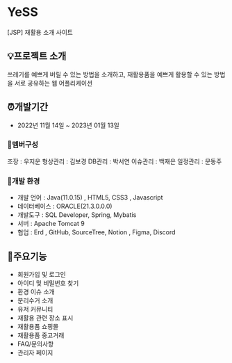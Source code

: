# YeSS
[JSP] 재활용 소개 사이트


## 💡프로젝트 소개
쓰레기를 예쁘게 버릴 수 있는 방법을 소개하고, 재활용품을 예쁘게 활용할 수 있는 방법을 서로 공유하는 웹 어플리케이션


## ⏰개발기간
- 2022년 11월 14일 ~ 2023년 01월 13일

### 👥멤버구성
조장 : 우지운
형상관리 : 김보경
DB관리 : 박서연
이슈관리 : 백재은
일정관리 : 문동주

### 🔧개발 환경
- 개발 언어 : Java(11.0.15) , HTML5, CSS3 , Javascript
- 데이터베이스 : ORACLE(21.3.0.0.0)
- 개발도구 : SQL Developer, Spring, Mybatis
- 서버 : Apache Tomcat 9 
- 협업 : Erd , GitHub, SourceTree, Notion , Figma, Discord

## 📌주요기능
- 회원가입 및 로그인
- 아이디 및 비밀번호 찾기
- 환경 이슈 소개
- 분리수거 소개
- 유저 커뮤니티
- 재활용 관련 장소 표시
- 재활용품 쇼핑몰
- 재활용품 중고거래
- FAQ/문의사항
- 관리자 페이지
